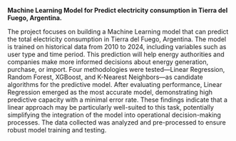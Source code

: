 

**Machine Learning Model for Predict electricity consumption in Tierra del Fuego, Argentina.**

The project focuses on building a Machine Learning model that can predict the total electricity consumption in Tierra del Fuego, Argentina. The model is trained on historical data from 2010 to 2024, including variables such as user type and time period. This prediction will help energy authorities and companies make more informed decisions about energy generation, purchase, or import. Four methodologies were tested—Linear Regression, Random Forest, XGBoost, and K-Nearest Neighbors—as candidate algorithms for the predictive model. After evaluating performance, Linear Regression emerged as the most accurate model, demonstrating high predictive capacity with a minimal error rate. These findings indicate that a linear approach may be particularly well-suited to this task, potentially simplifying the integration of the model into operational decision-making processes. The data collected was analyzed and pre-processed to ensure robust model training and testing.